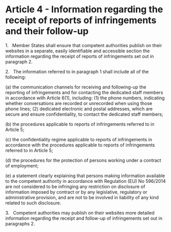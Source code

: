 # Article 4 - Information regarding the receipt of reports of infringements and their follow-up


1.   Member States shall ensure that competent authorities publish on their websites in a separate, easily identifiable and accessible section the information regarding the receipt of reports of infringements set out in paragraph 2.

2.   The information referred to in paragraph 1 shall include all of the following:

(a) the communication channels for receiving and following-up the reporting of infringements and for contacting the dedicated staff members in accordance with Article 6(1), including: (1) the phone numbers, indicating whether conversations are recorded or unrecorded when using those phone lines; (2) dedicated electronic and postal addresses, which are secure and ensure confidentiality, to contact the dedicated staff members;

(b) the procedures applicable to reports of infringements referred to in Article 5;

(c) the confidentiality regime applicable to reports of infringements in accordance with the procedures applicable to reports of infringements referred to in Article 5;

(d) the procedures for the protection of persons working under a contract of employment;

(e) a statement clearly explaining that persons making information available to the competent authority in accordance with Regulation (EU) No 596/2014 are not considered to be infringing any restriction on disclosure of information imposed by contract or by any legislative, regulatory or administrative provision, and are not to be involved in liability of any kind related to such disclosure.

3.   Competent authorities may publish on their websites more detailed information regarding the receipt and follow-up of infringements set out in paragraphs 2.
